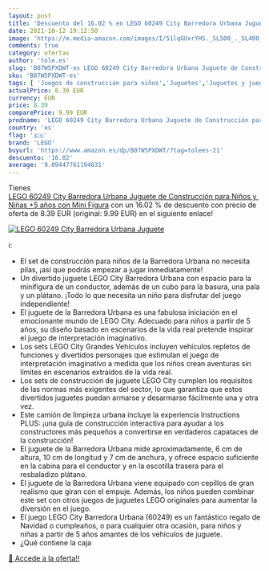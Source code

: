```yaml
---
layout: post
title: 'Descuento del 16.02 % en LEGO 60249 City Barredora Urbana Juguete'
date: 2021-10-12 19:12:50
image: 'https://m.media-amazon.com/images/I/51lqGUxrYHS._SL500_._SL400_.jpg'
comments: true
category: ofertas
author: 'tole.es'
slug: 'B07W5PXDWT-es LEGO 60249 City Barredora Urbana Juguete de Construcción...'
sku: 'B07W5PXDWT-es'
tags: [ 'Juegos de construcción para niños','Juguetes','Juguetes y juegos','Sets de construcción','lego', ]
actualPrice: 8.39 EUR
currency: EUR
price: 8.39
comparePrice: 9.99 EUR
prodname: 'LEGO 60249 City Barredora Urbana Juguete de Construcción para Niños y Niñas +5 años con Mini Figura'
country: 'es'
flag: '🇪🇸'
brand: 'LEGO'
buyurl: 'https://www.amazon.es/dp/B07W5PXDWT/?tag=tolees-21'
descuento: '16.02'
average: '9.09447761194031'
---
```


Tienes [LEGO 60249 City Barredora Urbana Juguete de Construcción para Niños y Niñas +5 años con Mini Figura](https://www.amazon.es/dp/B07W5PXDWT/?tag=tolees-21) con un 16.02 % de descuento con precio de oferta de 8.39 EUR (original: 9.99 EUR) en el siguiente enlace!

[![LEGO 60249 City Barredora Urbana Juguete](https://m.media-amazon.com/images/I/51lqGUxrYHS._SL500_._SL400_.jpg)](https://www.amazon.es/dp/B07W5PXDWT/?tag=tolees-21)

ℹ️:

- El set de construcción para niños de la Barredora Urbana no necesita pilas, ¡así que podrás empezar a jugar inmediatamente!
- Un divertido juguete LEGO City Barredora Urbana con espacio para la minifigura de un conductor, además de un cubo para la basura, una pala y un plátano. ¡Todo lo que necesita un niño para disfrutar del juego independiente!
- El juguete de la Barredora Urbana es una fabulosa iniciación en el emocionante mundo de LEGO City. Adecuado para niños a partir de 5 años, su diseño basado en escenarios de la vida real pretende inspirar el juego de interpretación imaginativo.
- Los sets LEGO City Grandes Vehículos incluyen vehículos repletos de funciones y divertidos personajes que estimulan el juego de interpretación imaginativo a medida que los niños crean aventuras sin límites en escenarios extraídos de la vida real.
- Los sets de construcción de juguete LEGO City cumplen los requisitos de las normas más exigentes del sector, lo que garantiza que estos divertidos juguetes puedan armarse y desarmarse fácilmente una y otra vez.
- Este camión de limpieza urbana incluye la experiencia Instructions PLUS: ¡una guía de construcción interactiva para ayudar a los constructores más pequeños a convertirse en verdaderos capataces de la construcción!
- El juguete de la Barredora Urbana mide aproximadamente, 6 cm de altura, 10 cm de longitud y 7 cm de anchura, y ofrece espacio suficiente en la cabina para el conductor y en la escotilla trasera para el resbaladizo plátano.
- El juguete de la Barredora Urbana viene equipado con cepillos de gran realismo que giran con el empuje. Además, los niños pueden combinar este set con otros juegos de juguetes LEGO originales para aumentar la diversión en el juego.
- El juego LEGO City Barredora Urbana (60249) es un fantástico regalo de Navidad o cumpleaños, o para cualquier otra ocasión, para niños y niñas a partir de 5 años amantes de los vehículos de juguete.
- ¿Qué contiene la caja

[🛒 Accede a la oferta!!](https://www.amazon.es/dp/B07W5PXDWT/?tag=tolees-21)
